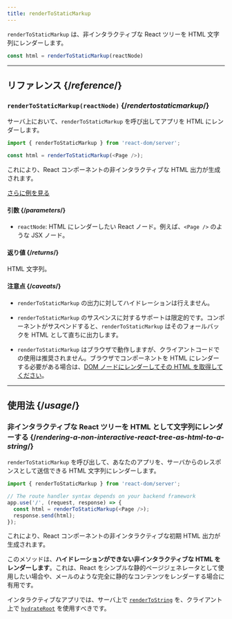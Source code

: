 ```yaml
---
title: renderToStaticMarkup
---
```


<Intro>

`renderToStaticMarkup` は、非インタラクティブな React ツリーを HTML 文字列にレンダーします。

```js
const html = renderToStaticMarkup(reactNode)
```

</Intro>

<InlineToc />

---

## リファレンス {/*reference*/}

### `renderToStaticMarkup(reactNode)` {/*rendertostaticmarkup*/}

サーバ上において、`renderToStaticMarkup` を呼び出してアプリを HTML にレンダーします。

```js
import { renderToStaticMarkup } from 'react-dom/server';

const html = renderToStaticMarkup(<Page />);
```

これにより、React コンポーネントの非インタラクティブな HTML 出力が生成されます。

[さらに例を見る](#usage)

#### 引数 {/*parameters*/}

* `reactNode`: HTML にレンダーしたい React ノード。例えば、`<Page />` のような JSX ノード。

#### 返り値 {/*returns*/}

HTML 文字列。

#### 注意点 {/*caveats*/}

* `renderToStaticMarkup` の出力に対してハイドレーションは行えません。

* `renderToStaticMarkup` のサスペンスに対するサポートは限定的です。コンポーネントがサスペンドすると、`renderToStaticMarkup` はそのフォールバックを HTML として直ちに出力します。

* `renderToStaticMarkup` はブラウザで動作しますが、クライアントコードでの使用は推奨されません。ブラウザでコンポーネントを HTML にレンダーする必要がある場合は、[DOM ノードにレンダーしてその HTML を取得してください](/reference/react-dom/server/renderToString#removing-rendertostring-from-the-client-code)。

---

## 使用法 {/*usage*/}

### 非インタラクティブな React ツリーを HTML として文字列にレンダーする {/*rendering-a-non-interactive-react-tree-as-html-to-a-string*/}

`renderToStaticMarkup` を呼び出して、あなたのアプリを、サーバからのレスポンスとして送信できる HTML 文字列にレンダーします。

```js {5-6}
import { renderToStaticMarkup } from 'react-dom/server';

// The route handler syntax depends on your backend framework
app.use('/', (request, response) => {
  const html = renderToStaticMarkup(<Page />);
  response.send(html);
});
```

これにより、React コンポーネントの非インタラクティブな初期 HTML 出力が生成されます。

<Pitfall>

このメソッドは、**ハイドレーションができない非インタラクティブな HTML をレンダーします**。これは、React をシンプルな静的ページジェネレータとして使用したい場合や、メールのような完全に静的なコンテンツをレンダーする場合に有用です。

インタラクティブなアプリでは、サーバ上で [`renderToString`](/reference/react-dom/server/renderToString) を、クライアント上で [`hydrateRoot`](/reference/react-dom/client/hydrateRoot) を使用すべきです。

</Pitfall>
